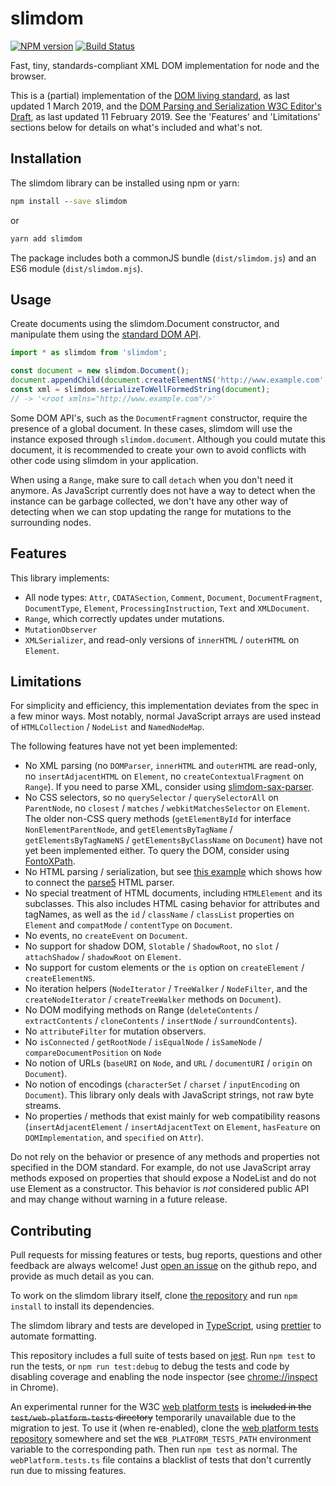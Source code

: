 # slimdom

[![NPM version](https://badge.fury.io/js/slimdom.svg)](https://badge.fury.io/js/slimdom)
[![Build Status](https://travis-ci.org/bwrrp/slimdom.js.svg?branch=master)](https://travis-ci.org/bwrrp/slimdom.js)

Fast, tiny, standards-compliant XML DOM implementation for node and the browser.

This is a (partial) implementation of the [DOM living standard][domstandard], as last updated 1 March 2019, and the [DOM Parsing and Serialization W3C Editor's Draft][domparsing], as last updated 11 February 2019. See the 'Features' and 'Limitations' sections below for details on what's included and what's not.

[domstandard]: https://dom.spec.whatwg.org/
[domparsing]: https://w3c.github.io/DOM-Parsing/

## Installation

The slimdom library can be installed using npm or yarn:

```bat
npm install --save slimdom
```

or

```bat
yarn add slimdom
```

The package includes both a commonJS bundle (`dist/slimdom.js`) and an ES6 module (`dist/slimdom.mjs`).

## Usage

Create documents using the slimdom.Document constructor, and manipulate them using the [standard DOM API][domstandard].

```javascript
import * as slimdom from 'slimdom';

const document = new slimdom.Document();
document.appendChild(document.createElementNS('http://www.example.com', 'root'));
const xml = slimdom.serializeToWellFormedString(document);
// -> '<root xmlns="http://www.example.com"/>'
```

Some DOM API's, such as the `DocumentFragment` constructor, require the presence of a global document. In these cases, slimdom will use the instance exposed through `slimdom.document`. Although you could mutate this document, it is recommended to create your own to avoid conflicts with other code using slimdom in your application.

When using a `Range`, make sure to call `detach` when you don't need it anymore. As JavaScript currently does not have a way to detect when the instance can be garbage collected, we don't have any other way of detecting when we can stop updating the range for mutations to the surrounding nodes.

## Features

This library implements:

-   All node types: `Attr`, `CDATASection`, `Comment`, `Document`, `DocumentFragment`, `DocumentType`, `Element`, `ProcessingInstruction`, `Text` and `XMLDocument`.
-   `Range`, which correctly updates under mutations.
-   `MutationObserver`
-   `XMLSerializer`, and read-only versions of `innerHTML` / `outerHTML` on `Element`.

## Limitations

For simplicity and efficiency, this implementation deviates from the spec in a few minor ways. Most notably, normal JavaScript arrays are used instead of `HTMLCollection` / `NodeList` and `NamedNodeMap`.

The following features have not yet been implemented:

-   No XML parsing (no `DOMParser`, `innerHTML` and `outerHTML` are read-only, no `insertAdjacentHTML` on `Element`, no `createContextualFragment` on `Range`). If you need to parse XML, consider using [slimdom-sax-parser][slimdom-sax-parser].
-   No CSS selectors, so no `querySelector` / `querySelectorAll` on `ParentNode`, no `closest` / `matches` / `webkitMatchesSelector` on `Element`. The older non-CSS query methods (`getElementById` for interface `NonElementParentNode`, and `getElementsByTagName` / `getElementsByTagNameNS` / `getElementsByClassName` on `Document`) have not yet been implemented either. To query the DOM, consider using [FontoXPath][fontoxpath].
-   No HTML parsing / serialization, but see [this example][parse5-example] which shows how to connect the [parse5][parse5] HTML parser.
-   No special treatment of HTML documents, including `HTMLElement` and its subclasses. This also includes HTML casing behavior for attributes and tagNames, as well as the `id` / `className` / `classList` properties on `Element` and `compatMode` / `contentType` on `Document`.
-   No events, no `createEvent` on `Document`.
-   No support for shadow DOM, `Slotable` / `ShadowRoot`, no `slot` / `attachShadow` / `shadowRoot` on `Element`.
-   No support for custom elements or the `is` option on `createElement` / `createElementNS`.
-   No iteration helpers (`NodeIterator` / `TreeWalker` / `NodeFilter`, and the `createNodeIterator` / `createTreeWalker` methods on `Document`).
-   No DOM modifying methods on Range (`deleteContents` / `extractContents` / `cloneContents` / `insertNode` / `surroundContents`).
-   No `attributeFilter` for mutation observers.
-   No `isConnected` / `getRootNode` / `isEqualNode` / `isSameNode` / `compareDocumentPosition` on `Node`
-   No notion of URLs (`baseURI` on `Node`, and `URL` / `documentURI` / `origin` on `Document`).
-   No notion of encodings (`characterSet` / `charset` / `inputEncoding` on `Document`). This library only deals with JavaScript strings, not raw byte streams.
-   No properties / methods that exist mainly for web compatibility reasons (`insertAdjacentElement` / `insertAdjacentText` on `Element`, `hasFeature` on `DOMImplementation`, and `specified` on `Attr`).

[slimdom-sax-parser]: https://github.com/wvbe/slimdom-sax-parser
[fontoxpath]: https://github.com/FontoXML/fontoxpath/
[parse5-example]: https://github.com/bwrrp/slimdom.js/tree/master/test/examples/parse5
[parse5]: https://github.com/inikulin/parse5

Do not rely on the behavior or presence of any methods and properties not specified in the DOM standard. For example, do not use JavaScript array methods exposed on properties that should expose a NodeList and do not use Element as a constructor. This behavior is _not_ considered public API and may change without warning in a future release.

## Contributing

Pull requests for missing features or tests, bug reports, questions and other feedback are always welcome! Just [open an issue](https://github.com/bwrrp/slimdom.js/issues/new) on the github repo, and provide as much detail as you can.

To work on the slimdom library itself, clone [the repository](https://github.com/bwrrp/slimdom.js) and run `npm install` to install its dependencies.

The slimdom library and tests are developed in [TypeScript](https://www.typescriptlang.org/), using [prettier](https://github.com/prettier/prettier) to automate formatting.

This repository includes a full suite of tests based on [jest](https://facebook.github.io/jest/). Run `npm test` to run the tests, or `npm run test:debug` to debug the tests and code by disabling coverage and enabling the node inspector (see [chrome://inspect](chrome://inspect) in Chrome).

An experimental runner for the W3C [web platform tests](http://web-platform-tests.org/) is <s>included in the `test/web-platform-tests` directory</s> temporarily unavailable due to the migration to jest. To use it (when re-enabled), clone the [web platform tests repository](https://github.com/w3c/web-platform-tests) somewhere and set the `WEB_PLATFORM_TESTS_PATH` environment variable to the corresponding path. Then run `npm test` as normal. The `webPlatform.tests.ts` file contains a blacklist of tests that don't currently run due to missing features.
